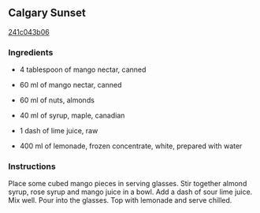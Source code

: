 ## Calgary Sunset

[241c043b06](http://www.food.com/recipe/calgary-sunset-62880)

### Ingredients

 - 4 tablespoon of mango nectar, canned

 - 60 ml of mango nectar, canned

 - 60 ml of nuts, almonds

 - 40 ml of syrup, maple, canadian

 - 1 dash of lime juice, raw

 - 400 ml of lemonade, frozen concentrate, white, prepared with water

### Instructions

Place some cubed mango pieces in serving glasses. Stir together almond syrup, rose syrup and mango juice in a bowl. Add a dash of sour lime juice. Mix well. Pour into the glasses. Top with lemonade and serve chilled.